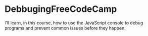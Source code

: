 # DebbugingFreeCodeCamp
 I'll learn, in this course, how to use the JavaScript console to debug programs and prevent common issues before they happen.
